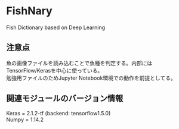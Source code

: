 # FishNary
Fish Dictionary based on Deep Learning  

注意点
-------------
魚の画像ファイルを読み込むことで魚種を判定する。内部にはTensorFlow/Kerasを中心に使っている。  
勉強用ファイルのためJupyter Notebook環境での動作を前提としてる。  

関連モジュールのバージョン情報
-------------
Keras = 2.1.2-tf (backend: tensorflow1.5.0)  
Numpy = 1.14.2
